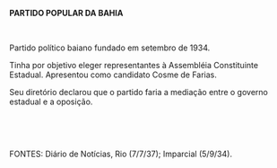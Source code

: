 **PARTIDO POPULAR DA BAHIA**

 

Partido político baiano fundado em setembro de 1934.

Tinha por objetivo eleger representantes à Assembléia Constituinte
Estadual. Apresentou como candidato Cosme de Farias.

Seu diretório declarou que o partido faria a mediação entre o governo
estadual e a oposição.

 

 

FONTES: Diário de Notícias, Rio (7/7/37); Imparcial (5/9/34).

 
